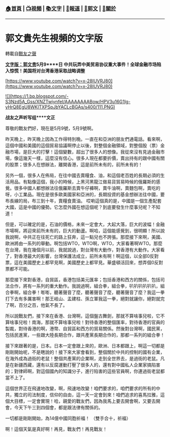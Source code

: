 ###  [:house:首頁](https://github.com/ourhimalayas/home) | [:tv:視頻](https://github.com/ourhimalayas/videos) | [:books:文字](https://github.com/ourhimalayas/txt) | [:newspaper:報道](https://github.com/ourhimalayas/news) | [:eagle:郭文](https://github.com/ourhimalayas/guomedia) | [:pray:關於](https://github.com/ourhimalayas/home/tree/master/about)
---
# 郭文貴先生視頻的文字版
轉載自[戰友之聲](http://littleantvoice.blogspot.com)

[**文字版：郭文贵**](https://www.blogger.com/null)**5****月****9****日 中共玩弄中美贸易协议重大事件！全球金融市场陷入惊慌！美国将对台湾香港采取战略调整**
  

[https://www.youtube.com/watch?v=x-28IUVRJ80](https://www.youtube.com/watch?v=x-28IUVRJ80)
  



[!\[\](https://1.bp.blogspot.com/-S3Nzd5A_Gss/XNZTwiynfeI/AAAAAAAABow/HPV3u16G1Ig-yHrQ8EgU8WKITXPSpJbYACLcBGAs/s400/111.PNG)](https://1.bp.blogspot.com/-S3Nzd5A_Gss/XNZTwiynfeI/AAAAAAAABow/HPV3u16G1Ig-yHrQ8EgU8WKITXPSpJbYACLcBGAs/s1600/111.PNG)
  
**战友之声听写组****文正**  
  

尊敬的戰友們好，現在是5月9號，5月9號啊。
  

昨天晚上，昨天晚上因為工作得特別晚。一直在和亞洲的朋友們通電話。看來啊，這個中國和美國的這個貿易協議啊停止以後，對整個金融領域，對整個股（票）金融市場，是巨大的打擊！這個變數，超出了很多人的想像。我從來沒有見過金融市場，像這幾天一樣，這麼沒有信心。很多人現在都要折價，賣出持有的跟中國有關的股票；很多人在想辦法，離開香港，這是前所未有的，前所未有的！
  

另外一個，很多人在佈局，在往中國去賣糧食、油，和這個老百姓的長期必須的生活用品。有點像這個，我小的時候，上黑河黑龍江做易貨貿易時候的俄羅斯的感覺。很多中國人都想辦法往俄羅斯去賣牛仔褲啊，賣牛油啊，賣麵包啊，賣吃的呀，小工業品。現在是很多歐美國家和亞洲的，長期投資的基金想辦法往中國，要布長線的局，布三到十年，賣糧食賣油。
哎喲這個真的是，中國是一個生產配套大國，這是中國的優勢。它怎麼外國在想這個呢？到底要發生什麼事兒呢？不知道！  
  

但是，可以確定的是，石油的價格，未來一定會大，大起大落，巨大的波幅！金融市場啊，將迎來前所未有的，巨大的動盪。啊哈，這個能感覺到，很明顯！所以說我說啊，中共正在往死亡的路上狂奔，這一點兒也不誇張。那麼接下來啊，美國、歐洲將由一系列的舉動。啊包括WTO，WTO啊，WTO，大家看著啊WTO。那麼在台灣，我在幾個月以前，我就說過，對台灣有大動作，對香港有大動作。大家看了，對香港最大的影響，台灣保護法成立，前所未有啊！啊這個，以全部0反對票，這在美國歷史上都罕見啊，美國歷史上都罕見。華盛頓活回來，想弄個0反對票都不可能。
  

那麼接下來對香港，自貿區，香港包括美元匯率；包括香港和西方的關係，包括司法合作，將有一系列的重大動作。我說過啊，組合拳，組合拳，叭叭叭叭叭叭，組合拳啊，組合拳！嘭嘭，聽著聲音了麼，聽著聲音了麼，聽著聲音了麼？我這一拳打下去有多厲害啊！那王岐​​山、孟建柱、孫立軍我這一拳，絕對就讓你，絕對就完了啊，百分之百，他氣不長了。
  

所以說戰友們，接下來在香港、台灣啊，這個盤古舞劍，那就不算啥事兒啦，它不算啥事兒啦！南海，那就不算啥事兒啦！對待香港的整個匯率，對待香港的官員的製裁，對待香港的啊，港幣、自貿區和西方的貿易關係。然後對台灣啊，國民黨，包括民進黨，一些跟大陸長期合作，跟共產黨長期合作的，那都一系列的組合拳！
  

接下來跟著的是，日本。日本一定會跟上來的，歐洲、日本都跟上，啊這一切都是剛剛開始呢，不是瞎說的！接下來大家會看到，整個關於中共的控制的國有企業，在海外成為過街的老鼠！整個共產黨的企業啊，走到全世界去，是過街的老鼠。凡是在新疆西藏，還有以反腐運動打壓了很多人的，還有對中國私人企業家搞陷害的；對律師啊，對這個國內的知識分子，進行陷害的這些官員啊，你連過街老鼠都當不上了。
  

這個世界正在飛速地改變，啊，飛速地改變！咱們要求的，咱們要求的所有的中共，獨立的司法制度，信仰的自由，這一天一定會到來！咱們追求的喜馬拉雅，這個大目標，一定會實現！哈，親愛的戰友們，因為我馬上要去開會啊，又要去開會，今天下午三到四個會，都是跟法律有關係的。
  

一切都是剛剛開始，為14億中國同胞祈福！ （雙手合十，祈福）
  

啊！這個天氣是真好啊！再見，戰友們！再見戰友！
<u></u><sub></sub><sup></sup><strike></strike>